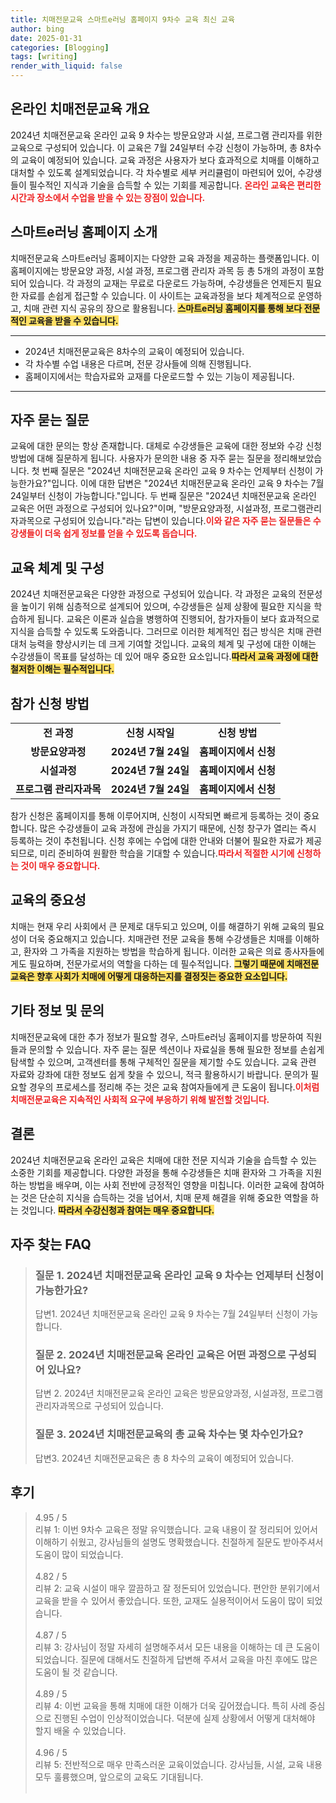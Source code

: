 ```yaml
---
title: 치매전문교육 스마트e러닝 홈페이지 9차수 교육 최신 교육
author: bing
date: 2025-01-31
categories: [Blogging]
tags: [writing]
render_with_liquid: false
---
```



<h2 id='온라인 치매전문교육 개요'>온라인 치매전문교육 개요</h2>

<p>2024년 치매전문교육 온라인 교육 9 차수는 방문요양과 시설, 프로그램 관리자를 위한 교육으로 구성되어 있습니다. 이 교육은 7월 24일부터 수강 신청이 가능하며, 총 8차수의 교육이 예정되어 있습니다. 교육 과정은 사용자가 보다 효과적으로 치매를 이해하고 대처할 수 있도록 설계되었습니다. 각 차수별로 세부 커리큘럼이 마련되어 있어, 수강생들이 필수적인 지식과 기술을 습득할 수 있는 기회를 제공합니다. <b><span style="color: #ee2323;">온라인 교육은 편리한 시간과 장소에서 수업을 받을 수 있는 장점이 있습니다.</span></b></p>

<h2 id='스마트e러닝 홈페이지 소개'>스마트e러닝 홈페이지 소개</h2>

<p>치매전문교육 스마트e러닝 홈페이지는 다양한 교육 과정을 제공하는 플랫폼입니다. 이 홈페이지에는 방문요양 과정, 시설 과정, 프로그램 관리자 과목 등 총 5개의 과정이 포함되어 있습니다. 각 과정의 교재는 무료로 다운로드 가능하며, 수강생들은 언제든지 필요한 자료를 손쉽게 접근할 수 있습니다. 이 사이트는 교육과정을 보다 체계적으로 운영하고, 치매 관련 지식 공유의 장으로 활용됩니다. <b><span style="background-color: #ffe066;">스마트e러닝 홈페이지를 통해 보다 전문적인 교육을 받을 수 있습니다.</span></b></p>

<hr />

<ul>
    <li>2024년 치매전문교육은 8차수의 교육이 예정되어 있습니다.</li>
    <li>각 차수별 수업 내용은 다르며, 전문 강사들에 의해 진행됩니다.</li>
    <li>홈페이지에서는 학습자료와 교재를 다운로드할 수 있는 기능이 제공됩니다.</li>
</ul>

<hr />

<h2 id='자주 묻는 질문'>자주 묻는 질문</h2>

<p>교육에 대한 문의는 항상 존재합니다. 대체로 수강생들은 교육에 대한 정보와 수강 신청 방법에 대해 질문하게 됩니다. 사용자가 문의한 내용 중 자주 묻는 질문을 정리해보았습니다. 첫 번째 질문은 "2024년 치매전문교육 온라인 교육 9 차수는 언제부터 신청이 가능한가요?"입니다. 이에 대한 답변은 "2024년 치매전문교육 온라인 교육 9 차수는 7월 24일부터 신청이 가능합니다."입니다. 두 번째 질문은 "2024년 치매전문교육 온라인 교육은 어떤 과정으로 구성되어 있나요?"이며, "방문요양과정, 시설과정, 프로그램관리자과목으로 구성되어 있습니다."라는 답변이 있습니다.<b><span style="color: #ee2323;">이와 같은 자주 묻는 질문들은 수강생들이 더욱 쉽게 정보를 얻을 수 있도록 돕습니다.</span></b></p>

<h2 id='교육 체계 및 구성'>교육 체계 및 구성</h2>

<p>2024년 치매전문교육은 다양한 과정으로 구성되어 있습니다. 각 과정은 교육의 전문성을 높이기 위해 심층적으로 설계되어 있으며, 수강생들은 실제 상황에 필요한 지식을 학습하게 됩니다. 교육은 이론과 실습을 병행하여 진행되어, 참가자들이 보다 효과적으로 지식을 습득할 수 있도록 도와줍니다. 그러므로 이러한 체계적인 접근 방식은 치매 관련 대처 능력을 향상시키는 데 크게 기여할 것입니다. 교육의 체계 및 구성에 대한 이해는 수강생들이 목표를 달성하는 데 있어 매우 중요한 요소입니다.<b><span style="background-color: #ffe066;">따라서 교육 과정에 대한 철저한 이해는 필수적입니다.</span></b></p>

<h2 id='참가 신청 방법'>참가 신청 방법</h2>

<table>
    <tr>
        <td style="text-align: center; height: 17px;"><b>전 과정</b></td>
        <td style="text-align: center; height: 17px;"><b>신청 시작일</b></td>
        <td style="text-align: center; height: 17px;"><b>신청 방법</b></td>
    </tr>
    <tr>
        <td style="text-align: center; height: 17px;"><b>방문요양과정</b></td>
        <td style="text-align: center; height: 17px;"><b>2024년 7월 24일</b></td>
        <td style="text-align: center; height: 17px;"><b>홈페이지에서 신청</b></td>
    </tr>
    <tr>
        <td style="text-align: center; height: 17px;"><b>시설과정</b></td>
        <td style="text-align: center; height: 17px;"><b>2024년 7월 24일</b></td>
        <td style="text-align: center; height: 17px;"><b>홈페이지에서 신청</b></td>
    </tr>
    <tr>
        <td style="text-align: center; height: 17px;"><b>프로그램 관리자과목</b></td>
        <td style="text-align: center; height: 17px;"><b>2024년 7월 24일</b></td>
        <td style="text-align: center; height: 17px;"><b>홈페이지에서 신청</b></td>
    </tr>
</table>

<p>참가 신청은 홈페이지를 통해 이루어지며, 신청이 시작되면 빠르게 등록하는 것이 중요합니다. 많은 수강생들이 교육 과정에 관심을 가지기 때문에, 신청 창구가 열리는 즉시 등록하는 것이 추천됩니다. 신청 후에는 수업에 대한 안내와 더불어 필요한 자료가 제공되므로, 미리 준비하여 원활한 학습을 기대할 수 있습니다.<b><span style="color: #ee2323;">따라서 적절한 시기에 신청하는 것이 매우 중요합니다.</span></b></p>

<h2 id='교육의 중요성'>교육의 중요성</h2>

<p>치매는 현재 우리 사회에서 큰 문제로 대두되고 있으며, 이를 해결하기 위해 교육의 필요성이 더욱 중요해지고 있습니다. 치매관련 전문 교육을 통해 수강생들은 치매를 이해하고, 환자와 그 가족을 지원하는 방법을 학습하게 됩니다. 이러한 교육은 의료 종사자들에게도 필요하며, 전문가로서의 역할을 다하는 데 필수적입니다. <b><span style="background-color: #ffe066;">그렇기 때문에 치매전문 교육은 향후 사회가 치매에 어떻게 대응하는지를 결정짓는 중요한 요소입니다.</span></b></p>

<h2 id='기타 정보 및 문의'>기타 정보 및 문의</h2>

<p>치매전문교육에 대한 추가 정보가 필요할 경우, 스마트e러닝 홈페이지를 방문하여 직원들과 문의할 수 있습니다. 자주 묻는 질문 섹션이나 자료실을 통해 필요한 정보를 손쉽게 탐색할 수 있으며, 고객센터를 통해 구체적인 질문을 제기할 수도 있습니다. 교육 관련 자료와 강좌에 대한 정보도 쉽게 찾을 수 있으니, 적극 활용하시기 바랍니다. 문의가 필요할 경우의 프로세스를 정리해 주는 것은 교육 참여자들에게 큰 도움이 됩니다.<b><span style="color: #ee2323;">이처럼 치매전문교육은 지속적인 사회적 요구에 부응하기 위해 발전할 것입니다.</span></b></p>

<h2 id='결론'>결론</h2>

<p>2024년 치매전문교육 온라인 교육은 치매에 대한 전문 지식과 기술을 습득할 수 있는 소중한 기회를 제공합니다. 다양한 과정을 통해 수강생들은 치매 환자와 그 가족을 지원하는 방법을 배우며, 이는 사회 전반에 긍정적인 영향을 미칩니다. 이러한 교육에 참여하는 것은 단순히 지식을 습득하는 것을 넘어서, 치매 문제 해결을 위해 중요한 역할을 하는 것입니다. <b><span style="background-color: #ffe066;">따라서 수강신청과 참여는 매우 중요합니다.</span></b></p>


<h2 id='자주_찾는_FAQ'>자주 찾는 FAQ</h2>
<div itemscope="" itemtype="https://schema.org/FAQPage"> 
<blockquote> 
<div itemscope="" itemprop="mainEntity" itemtype="https://schema.org/Question"> 
<h3 itemprop="name">질문 1. 2024년 치매전문교육 온라인 교육 9 차수는 언제부터 신청이 가능한가요?</h3> 
<div itemscope="" itemprop="acceptedAnswer" itemtype="https://schema.org/Answer"> 
<span itemprop="text"> 
<p>답변1. 2024년 치매전문교육 온라인 교육 9 차수는 7월 24일부터 신청이 가능합니다.</p> 
</span> 
</div> 
</div> 
<div itemscope="" itemprop="mainEntity" itemtype="https://schema.org/Question"> 
<h3 itemprop="name">질문 2. 2024년 치매전문교육 온라인 교육은 어떤 과정으로 구성되어 있나요?</h3> 
<div itemscope="" itemprop="acceptedAnswer" itemtype="https://schema.org/Answer"> 
<span itemprop="text"> 
<p>답변 2. 2024년 치매전문교육 온라인 교육은 방문요양과정, 시설과정, 프로그램관리자과목으로 구성되어 있습니다.</p> 
</span> 
</div> 
</div> 
<div itemscope="" itemprop="mainEntity" itemtype="https://schema.org/Question"> 
<h3 itemprop="name">질문 3. 2024년 치매전문교육의 총 교육 차수는 몇 차수인가요?</h3> 
<div itemscope="" itemprop="acceptedAnswer" itemtype="https://schema.org/Answer"> 
<span itemprop="text"> 
<p>답변3. 2024년 치매전문교육은 총 8 차수의 교육이 예정되어 있습니다.</p> 
</span> 
</div> 
</div> 
</blockquote> 
</div>
<h2 id='후기'>후기</h2>
<div itemscope itemtype="https://schema.org/Product">
  <blockquote>
  <div itemprop="review" itemscope itemtype="https://schema.org/Review">
      <div itemprop="reviewRating" itemscope itemtype="https://schema.org/Rating"> <span itemprop="ratingValue">4.95</span> / <span itemprop="bestRating">5</span> </div>
      <span itemprop="reviewBody">리뷰 1: 이번 9차수 교육은 정말 유익했습니다. 교육 내용이 잘 정리되어 있어서 이해하기 쉬웠고, 강사님들의 설명도 명확했습니다. 친절하게 질문도 받아주셔서 도움이 많이 되었습니다.</span>
  </div>
  <br>
  <div itemprop="review" itemscope itemtype="https://schema.org/Review">
      <div itemprop="reviewRating" itemscope itemtype="https://schema.org/Rating"> <span itemprop="ratingValue">4.82</span> / <span itemprop="bestRating">5</span> </div>
      <span itemprop="reviewBody">리뷰 2: 교육 시설이 매우 깔끔하고 잘 정돈되어 있었습니다. 편안한 분위기에서 교육을 받을 수 있어서 좋았습니다. 또한, 교재도 실용적이어서 도움이 많이 되었습니다.</span>
  </div>
  <br>
  <div itemprop="review" itemscope itemtype="https://schema.org/Review">
      <div itemprop="reviewRating" itemscope itemtype="https://schema.org/Rating"> <span itemprop="ratingValue">4.87</span> / <span itemprop="bestRating">5</span> </div>
      <span itemprop="reviewBody">리뷰 3: 강사님이 정말 자세히 설명해주셔서 모든 내용을 이해하는 데 큰 도움이 되었습니다. 질문에 대해서도 친절하게 답변해 주셔서 교육을 마친 후에도 많은 도움이 될 것 같습니다.</span>
  </div>
  <br>
  <div itemprop="review" itemscope itemtype="https://schema.org/Review">
      <div itemprop="reviewRating" itemscope itemtype="https://schema.org/Rating"> <span itemprop="ratingValue">4.89</span> / <span itemprop="bestRating">5</span> </div>
      <span itemprop="reviewBody">리뷰 4: 이번 교육을 통해 치매에 대한 이해가 더욱 깊어졌습니다. 특히 사례 중심으로 진행된 수업이 인상적이었습니다. 덕분에 실제 상황에서 어떻게 대처해야 할지 배울 수 있었습니다.</span>
  </div>
  <br>
  <div itemprop="review" itemscope itemtype="https://schema.org/Review">
      <div itemprop="reviewRating" itemscope itemtype="https://schema.org/Rating"> <span itemprop="ratingValue">4.96</span> / <span itemprop="bestRating">5</span> </div>
      <span itemprop="reviewBody">리뷰 5: 전반적으로 매우 만족스러운 교육이었습니다. 강사님들, 시설, 교육 내용 모두 훌륭했으며, 앞으로의 교육도 기대됩니다.</span>
  </div>
  <br>
  </blockquote>
</div>
